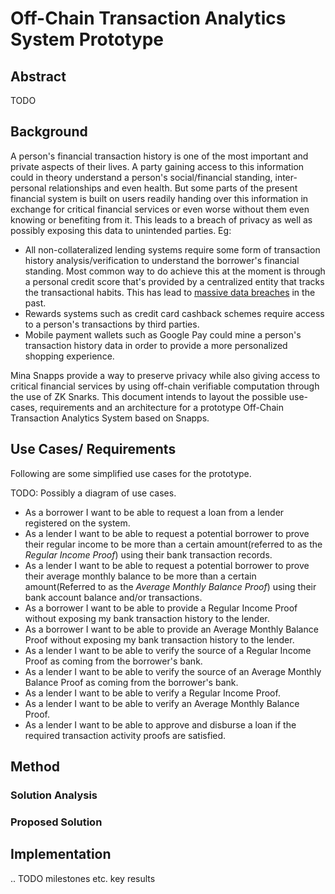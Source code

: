 # Off-Chain Transaction Analytics System Prototype

## Abstract

 TODO
 
## Background

A person's financial transaction history is one of the most important and private aspects of their lives. A party gaining access to this information could in theory understand a person's social/financial standing, inter-personal relationships and even health. But some parts of the present financial system is built on users readily handing over this information in exchange for critical financial services or even worse without them even knowing or benefiting from it. This leads to a breach of privacy as well as possibly exposing this data to unintended parties. Eg:

- All non-collateralized lending systems require some form of transaction history analysis/verification to understand the borrower's financial standing. Most common way to do achieve this at the moment is through a personal credit score that's provided by a centralized entity that tracks the transactional habits. This has lead to [massive data breaches](https://en.wikipedia.org/wiki/2017_Equifax_data_breach) in the past.
- Rewards systems such as credit card cashback schemes require access to a person's transactions by third parties.
- Mobile payment wallets such as Google Pay could mine a person's transaction history data in order to provide a more personalized shopping experience.

Mina Snapps provide a way to preserve privacy while also giving access to critical financial services by using off-chain verifiable computation through the use of ZK Snarks. This document intends to layout the possible use-cases, requirements and an architecture for a prototype Off-Chain Transaction Analytics System based on Snapps.

## Use Cases/ Requirements

Following are some simplified use cases for the prototype.

TODO: Possibly a diagram of use cases.

- As a borrower I want to be able to request a loan from a lender registered on the system.
- As a lender I want to be able to request a potential borrower to prove their regular income to be more than a certain amount(referred to as the _Regular Income Proof_) using their bank transaction records.
- As a lender I want to be able to request a potential borrower to prove their average monthly balance to be more than a certain amount(Referred to as the _Average Monthly Balance Proof_) using their bank account balance and/or transactions.
- As a borrower I want to be able to provide a Regular Income Proof without exposing my bank transaction history to the lender.
- As a borrower I want to be able to provide an Average Monthly Balance Proof without exposing my bank transaction history to the lender.
- As a lender I want to be able to verify the source of a Regular Income Proof as coming from the borrower's bank.
- As a lender I want to be able to verify the source of an Average Monthly Balance Proof as coming from the borrower's bank.
- As a lender I want to be able to verify a Regular Income Proof.
- As a lender I want to be able to verify an Average Monthly Balance Proof.
- As a lender I want to be able to approve and disburse a loan if the required transaction activity proofs are satisfied.

## Method

### Solution Analysis

### Proposed Solution


## Implementation

.. TODO milestones etc. key results

